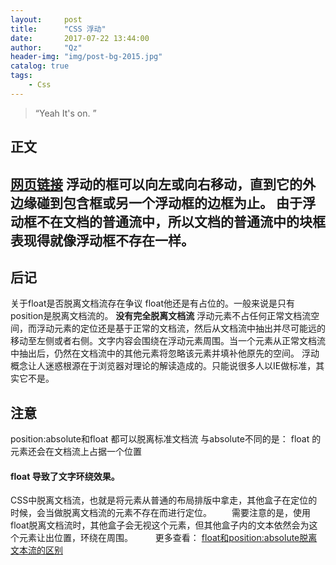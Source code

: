 ```yaml
---
layout:     post
title:      "CSS 浮动"
date:       2017-07-22 13:44:00
author:     "Qz"
header-img: "img/post-bg-2015.jpg"
catalog: true
tags:
    - Css
---
```


> “Yeah It's on. ”


## 正文
[网页链接](http://www.w3school.com.cn/css/css_positioning_floating.asp)
浮动的框可以向左或向右移动，直到它的外边缘碰到包含框或另一个浮动框的边框为止。
由于浮动框不在文档的普通流中，所以文档的普通流中的块框表现得就像浮动框不存在一样。
---
## 后记
关于float是否脱离文档流存在争议
float他还是有占位的。一般来说是只有position是脱离文档流的。
<strong>没有完全脱离文档流</strong>
浮动元素不占任何正常文档流空间，而浮动元素的定位还是基于正常的文档流，然后从文档流中抽出并尽可能远的移动至左侧或者右侧。文字内容会围绕在浮动元素周围。当一个元素从正常文档流中抽出后，仍然在文档流中的其他元素将忽略该元素并填补他原先的空间。
浮动概念让人迷惑根源在于浏览器对理论的解读造成的。只能说很多人以IE做标准，其实它不是。

## 注意
position:absolute和float 都可以脱离标准文档流
与absolute不同的是：
float 的元素还会在文档流上占据一个位置

#### float 导致了文字环绕效果。
CSS中脱离文档流，也就是将元素从普通的布局排版中拿走，其他盒子在定位的时候，会当做脱离文档流的元素不存在而进行定位。
　　需要注意的是，使用float脱离文档流时，其他盒子会无视这个元素，但其他盒子内的文本依然会为这个元素让出位置，环绕在周围。
　　
更多查看：
[float和position:absolute脱离文本流的区别](http://blog.csdn.net/paediatrician/article/details/52583653)
